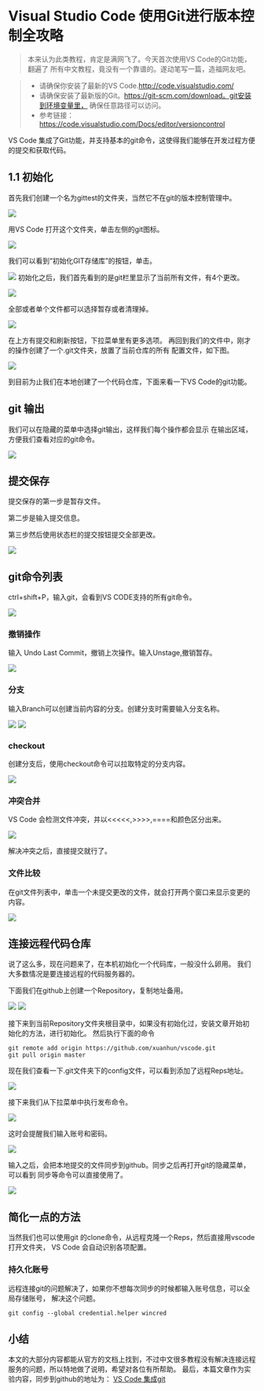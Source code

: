 # Visual Studio Code 使用Git进行版本控制全攻略

>本来认为此类教程，肯定是满网飞了。今天首次使用VS Code的Git功能，翻遍了
所有中文教程，竟没有一个靠谱的。遂动笔写一篇，造福网友吧。

>* 请确保你安装了最新的VS Code.http://code.visualstudio.com/
>* 请确保安装了最新版的Git。https://git-scm.com/download。git安装到环境变量里，
确保任意路径可以访问。
>* 参考链接：https://code.visualstudio.com/Docs/editor/versioncontrol

VS Code 集成了Git功能，并支持基本的git命令，这使得我们能够在开发过程方便的提交和获取代码。

## 1.1 初始化

首先我们创建一个名为gittest的文件夹，当然它不在git的版本控制管理中。

![](1.jpg)

用VS Code 打开这个文件夹，单击左侧的git图标。

![](2.jpg)

我们可以看到“初始化GIT存储库”的按钮，单击。

![](3.jpg)
初始化之后，我们首先看到的是git栏里显示了当前所有文件，有4个更改。

![](4.jpg)

全部或者单个文件都可以选择暂存或者清理掉。

![](5.jpg)

在上方有提交和刷新按钮，下拉菜单里有更多选项。
再回到我们的文件中，刚才的操作创建了一个.git文件夹，放置了当前仓库的所有
配置文件，如下图。

![](6.jpg)

到目前为止我们在本地创建了一个代码仓库，下面来看一下VS Code的git功能。

## git 输出

我们可以在隐藏的菜单中选择git输出，这样我们每个操作都会显示
在输出区域，方便我们查看对应的git命令。

![](7.jpg)

## 提交保存

提交保存的第一步是暂存文件。

第二步是输入提交信息。

第三步然后使用状态栏的提交按钮提交全部更改。

![](8.png)

## git命令列表

ctrl+shift+P，输入git，会看到VS CODE支持的所有git命令。

![](9.jpg)

### 撤销操作

输入 Undo Last Commit，撤销上次操作。输入Unstage,撤销暂存。

![](10.jpg)

### 分支

输入Branch可以创建当前内容的分支。创建分支时需要输入分支名称。

![](11.jpg)
![](12.jpg)

### checkout

创建分支后，使用checkout命令可以拉取特定的分支内容。

![](13.png)

### 冲突合并

VS Code 会检测文件冲突，并以<<<<<,>>>>,====和颜色区分出来。

![](14.png)

解决冲突之后，直接提交就行了。

### 文件比较

在git文件列表中，单击一个未提交更改的文件，就会打开两个窗口来显示变更的内容。

![](15.jpg)

## 连接远程代码仓库

说了这么多，现在问题来了，在本机初始化一个代码库，一般没什么卵用。
我们大多数情况是要连接远程的代码服务器的。

下面我们在github上创建一个Repository，复制地址备用。

![](16.jpg)
![](17.jpg)

接下来到当前Repository文件夹根目录中，如果没有初始化过，安装文章开始初始化的方法，进行初始化。
然后执行下面的命令

``` shell
git remote add origin https://github.com/xuanhun/vscode.git
git pull origin master
```

现在我们查看一下.git文件夹下的config文件，可以看到添加了远程Reps地址。

![](18.jpg)

接下来我们从下拉菜单中执行发布命令。

![](19.jpg)

这时会提醒我们输入账号和密码。

![](20.jpg)

输入之后，会把本地提交的文件同步到github。同步之后再打开git的隐藏菜单，可以看到
同步等命令可以直接使用了。

![](21.jpg)

## 简化一点的方法

当然我们也可以使用git 的clone命令，从远程克隆一个Reps，然后直接用vscode打开文件夹，
VS Code 会自动识别各项配置。

### 持久化账号

远程连接git的问题解决了，如果你不想每次同步的时候都输入账号信息，可以全局存储账号，
解决这个问题。

``` shell
git config --global credential.helper wincred
```

## 小结

本文的大部分内容都能从官方的文档上找到，不过中文很多教程没有解决连接远程
服务的问题，所以特地做了说明，希望对各位有所帮助。
最后，本篇文章作为实验内容，同步到github的地址为：
[VS Code 集成git](https://github.com/xuanhun/vscode/blob/master/Visual%20Studio%20Code%20%E4%BD%BF%E7%94%A8Git%E8%BF%9B%E8%A1%8C%E7%89%88%E6%9C%AC%E6%8E%A7%E5%88%B6.md)
